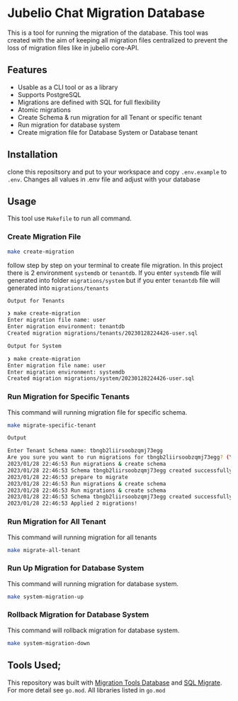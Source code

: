 # Jubelio Chat Migration Database

This is a tool for running the migration of the database. This tool was created with the aim of keeping all migration files centralized to prevent the loss of migration files like in jubelio core-API.

## Features

- Usable as a CLI tool or as a library
- Supports PostgreSQL
- Migrations are defined with SQL for full flexibility
- Atomic migrations
- Create Schema & run migration for all Tenant or specific tenant
- Run migration for database system
- Create migration file for Database System or Database tenant

## Installation

clone this repositsory and put to your workspace and copy `.env.example` to `.env`. Changes all values in .env file and adjust with your database

## Usage

This tool use `Makefile` to run all command.

### Create Migration File

```bash
make create-migration
```

follow step by step on your terminal to create file migration.
In this project there is 2 environment `systemdb` or `tenantdb`. If you enter `systemdb` file will generated into folder `migrations/system` but if you enter `tenantdb` file will generated into `migrations/tenants`

```bash
Output for Tenants

❯ make create-migration
Enter migration file name: user
Enter migration environment: tenantdb
Created migration migrations/tenants/20230128224426-user.sql
```

```bash
Output for System

❯ make create-migration
Enter migration file name: user
Enter migration environment: systemdb
Created migration migrations/system/20230128224426-user.sql
```

### Run Migration for Specific Tenants

This command will running migration file for specific schema.

```bash
make migrate-specific-tenant
```

```bash
Output

Enter Tenant Schema name: tbngb2liirsoobzqmj73egg
Are you sure you want to run migrations for tbngb2liirsoobzqmj73egg? (Y/N) y
2023/01/28 22:46:53 Run migrations & create schema
2023/01/28 22:46:53 Schema tbngb2liirsoobzqmj73egg created successfully
2023/01/28 22:46:53 prepare to migrate
2023/01/28 22:46:53 Run migrations & create schema
2023/01/28 22:46:53 Run migrations & create schema
2023/01/28 22:46:53 Schema tbngb2liirsoobzqmj73egg created successfully
2023/01/28 22:46:53 Applied 2 migrations!
```

### Run Migration for All Tenant

This command will running migration for all tenants

```bash
make migrate-all-tenant
```

### Run Up Migration for Database System

This command will running migration for database system.

```bash
make system-migration-up
```

### Rollback Migration for Database System

This command will rollback migration for database system.

```bash
make system-migration-down
```

## Tools Used;

This repository was built with [Migration Tools Database](https://github.com/apsyadira-jubelio/migration-tools-database) and [SQL Migrate](https://github.com/rubenv/sql-migrate).
For more detail see `go.mod`. All libraries listed in `go.mod`
